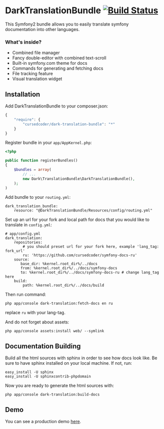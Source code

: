 # DarkTranslationBundle [![Build Status](https://secure.travis-ci.org/cursedcoder/DarkTranslationBundle.png?branch=master)](http://travis-ci.org/cursedcoder/DarkTranslationBundle)

This Symfony2 bundle allows you to easily translate symfony documentation into other languages.

### What's inside?

* Combined file manager
* Fancy double-editor with combined text-scroll
* Built-in symfony.com theme for docs
* Commands for generating and fetching docs
* File tracking feature
* Visual translation widget

## Installation

Add DarkTranslationBundle to your composer.json:

```js
{
    "require": {
        "cursedcoder/dark-translation-bundle": "*"
    }
}
```

Register bundle in your `app/AppKernel.php`:

```php
<?php

public function registerBundles()
{
    $bundles = array(
        // ...
        new Dark\TranslationBundle\DarkTranslationBundle(),
    );
)
```

Add bundle to your ``routing.yml``:

```jinja
dark_translation_bundle:
    resource: "@DarkTranslationBundle/Resources/config/routing.yml"
```

Set up an url for your fork and local path for docs that you would like to translate in ``config.yml``:

```jinja
# app/config.yml
dark_translation:
    repositories:
        # you should preset url for your fork here, example 'lang_tag: fork_url'
        ru: 'https://github.com/cursedcoder/symfony-docs-ru'
    source:
       base_dir: %kernel.root_dir%/../docs
       from: %kernel.root_dir%/../docs/symfony-docs
       to: %kernel.root_dir%/../docs/symfony-docs-ru # change lang_tag here
    build:
        path: %kernel.root_dir%/../docs/build
```

Then run command:

    php app/console dark-translation:fetch-docs en ru

replace ``ru`` with your lang-tag.

And do not forget about assets:

    php app/console assets:install web/ --symlink

## Documentation Building
Build all the html sources with sphinx in order to see how docs look like.
Be sure to have sphinx installed on your local machine. If not, run:

    easy_install -U sphinx
    easy_install -U sphinxcontrib-phpdomain

Now you are ready to generate the html sources with:

    php app/console dark-translation:build-docs

## Demo

You can see a production demo [here](http://docs.mitris.net/).
